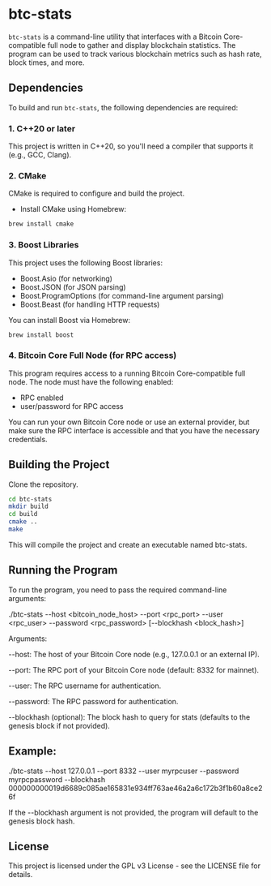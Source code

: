 # btc-stats

`btc-stats` is a command-line utility that interfaces with a Bitcoin Core-compatible
full node to gather and display blockchain statistics. The program can be used to
track various blockchain metrics such as hash rate, block times, and more.

## Dependencies

To build and run `btc-stats`, the following dependencies are required:

### 1. **C++20 or later**
   This project is written in C++20, so you'll need a compiler that supports it (e.g., GCC, Clang).

### 2. **CMake**
   CMake is required to configure and build the project.

   - Install CMake using Homebrew:
     
```bash
brew install cmake
```

### 3. **Boost Libraries**
   This project uses the following Boost libraries:
   - Boost.Asio (for networking)
   - Boost.JSON (for JSON parsing)
   - Boost.ProgramOptions (for command-line argument parsing)
   - Boost.Beast (for handling HTTP requests)

You can install Boost via Homebrew:
```bash
brew install boost
```

### 4. **Bitcoin Core Full Node (for RPC access)**
This program requires access to a running Bitcoin Core-compatible full node. The node must have the following enabled:

- RPC enabled
- user/password for RPC access
  
You can run your own Bitcoin Core node or use an external provider, but make sure the RPC interface is accessible and that you have the necessary credentials.

## Building the Project

Clone the repository.

```bash
cd btc-stats
mkdir build
cd build
cmake ..
make
```

This will compile the project and create an executable named btc-stats.

## Running the Program

To run the program, you need to pass the required command-line arguments:

./btc-stats --host <bitcoin_node_host> --port <rpc_port> --user <rpc_user> --password <rpc_password> [--blockhash <block_hash>]

Arguments:

--host: The host of your Bitcoin Core node (e.g., 127.0.0.1 or an external IP).

--port: The RPC port of your Bitcoin Core node (default: 8332 for mainnet).

--user: The RPC username for authentication.

--password: The RPC password for authentication.

--blockhash (optional): The block hash to query for stats (defaults to the genesis block if not provided).


## Example:

./btc-stats --host 127.0.0.1 --port 8332 --user myrpcuser --password myrpcpassword --blockhash 000000000019d6689c085ae165831e934ff763ae46a2a6c172b3f1b60a8ce26f

If the --blockhash argument is not provided, the program will default to the genesis block hash.

## License

This project is licensed under the GPL v3 License - see the LICENSE file for details.


